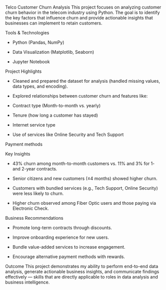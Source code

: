  Telco Customer Churn Analysis
This project focuses on analyzing customer churn behavior in the telecom industry using Python. The goal is to identify the key factors that influence churn and provide actionable insights that businesses can implement to retain customers.

 Tools & Technologies
* Python (Pandas, NumPy)

* Data Visualization (Matplotlib, Seaborn)

* Jupyter Notebook

 Project Highlights
* Cleaned and prepared the dataset for analysis (handled missing values, data types, and encoding).

* Explored relationships between customer churn and features like:

* Contract type (Month-to-month vs. yearly)

* Tenure (how long a customer has stayed)

* Internet service type

* Use of services like Online Security and Tech Support

Payment methods

 Key Insights
* 43% churn among month-to-month customers vs. 11% and 3% for 1- and 2-year contracts.

* Senior citizens and new customers (≤4 months) showed higher churn.

* Customers with bundled services (e.g., Tech Support, Online Security) were less likely to churn.

* Higher churn observed among Fiber Optic users and those paying via Electronic Check.

 Business Recommendations
* Promote long-term contracts through discounts.

* Improve onboarding experience for new users.

* Bundle value-added services to increase engagement.

* Encourage alternative payment methods with rewards.

 Outcome
This project demonstrates my ability to perform end-to-end data analysis, generate actionable business insights, and communicate findings effectively — skills that are directly applicable to roles in data analysis and business intelligence.

